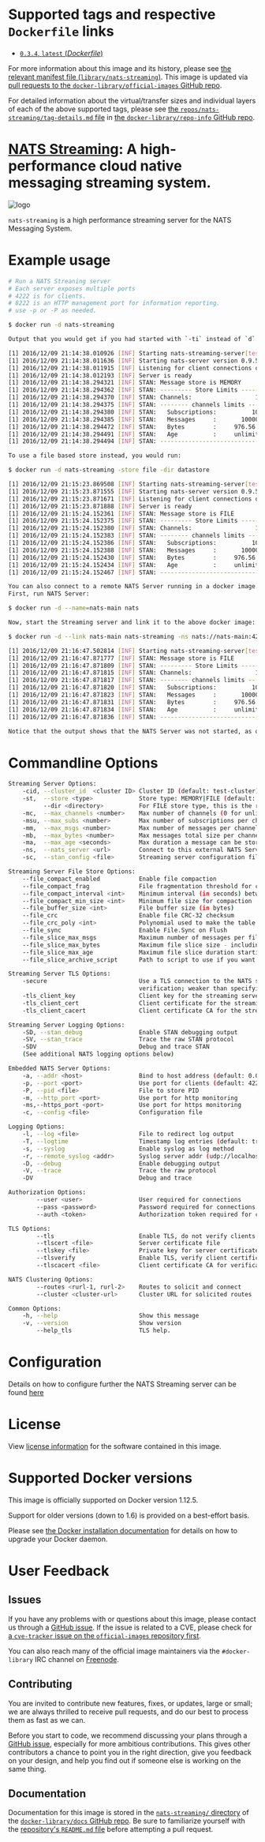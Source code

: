 # Supported tags and respective `Dockerfile` links

-	[`0.3.4`, `latest` (*Dockerfile*)](https://github.com/nats-io/nats-streaming-docker/blob/5ba3680f2232ea7ef652aaaab8992e891894e7d3/Dockerfile)

For more information about this image and its history, please see [the relevant manifest file (`library/nats-streaming`)](https://github.com/docker-library/official-images/blob/master/library/nats-streaming). This image is updated via [pull requests to the `docker-library/official-images` GitHub repo](https://github.com/docker-library/official-images/pulls?q=label%3Alibrary%2Fnats-streaming).

For detailed information about the virtual/transfer sizes and individual layers of each of the above supported tags, please see [the `repos/nats-streaming/tag-details.md` file](https://github.com/docker-library/repo-info/blob/master/repos/nats-streaming/tag-details.md) in [the `docker-library/repo-info` GitHub repo](https://github.com/docker-library/repo-info).

# [NATS Streaming](https://nats.io): A high-performance cloud native messaging streaming system.

![logo](https://raw.githubusercontent.com/docker-library/docs/4a2d30cdf4ff4bc6ae915ada7a058db0c908659d/nats-streaming/logo.png)

`nats-streaming` is a high performance streaming server for the NATS Messaging System.

# Example usage

```bash
# Run a NATS Streaning server
# Each server exposes multiple ports
# 4222 is for clients.
# 8222 is an HTTP management port for information reporting.
# use -p or -P as needed.

$ docker run -d nats-streaming

Output that you would get if you had started with `-ti` instead of `d` (for daemon):

[1] 2016/12/09 21:14:38.010926 [INF] Starting nats-streaming-server[test-cluster] version 0.3.4
[1] 2016/12/09 21:14:38.011636 [INF] Starting nats-server version 0.9.5
[1] 2016/12/09 21:14:38.011915 [INF] Listening for client connections on 0.0.0.0:4222
[1] 2016/12/09 21:14:38.012193 [INF] Server is ready
[1] 2016/12/09 21:14:38.294321 [INF] STAN: Message store is MEMORY
[1] 2016/12/09 21:14:38.294362 [INF] STAN: --------- Store Limits ---------
[1] 2016/12/09 21:14:38.294370 [INF] STAN: Channels:                  100 *
[1] 2016/12/09 21:14:38.294375 [INF] STAN: -------- channels limits -------
[1] 2016/12/09 21:14:38.294380 [INF] STAN:   Subscriptions:          1000 *
[1] 2016/12/09 21:14:38.294385 [INF] STAN:   Messages     :       1000000 *
[1] 2016/12/09 21:14:38.294472 [INF] STAN:   Bytes        :     976.56 MB *
[1] 2016/12/09 21:14:38.294491 [INF] STAN:   Age          :     unlimited *
[1] 2016/12/09 21:14:38.294494 [INF] STAN: --------------------------------

To use a file based store instead, you would run:

$ docker run -d nats-streaming -store file -dir datastore

[1] 2016/12/09 21:15:23.869508 [INF] Starting nats-streaming-server[test-cluster] version 0.3.4
[1] 2016/12/09 21:15:23.871555 [INF] Starting nats-server version 0.9.5
[1] 2016/12/09 21:15:23.871671 [INF] Listening for client connections on 0.0.0.0:4222
[1] 2016/12/09 21:15:23.871888 [INF] Server is ready
[1] 2016/12/09 21:15:24.152361 [INF] STAN: Message store is FILE
[1] 2016/12/09 21:15:24.152375 [INF] STAN: --------- Store Limits ---------
[1] 2016/12/09 21:15:24.152380 [INF] STAN: Channels:                  100 *
[1] 2016/12/09 21:15:24.152383 [INF] STAN: -------- channels limits -------
[1] 2016/12/09 21:15:24.152386 [INF] STAN:   Subscriptions:          1000 *
[1] 2016/12/09 21:15:24.152388 [INF] STAN:   Messages     :       1000000 *
[1] 2016/12/09 21:15:24.152430 [INF] STAN:   Bytes        :     976.56 MB *
[1] 2016/12/09 21:15:24.152434 [INF] STAN:   Age          :     unlimited *
[1] 2016/12/09 21:15:24.152467 [INF] STAN: --------------------------------

You can also connect to a remote NATS Server running in a docker image.
First, run NATS Server:

$ docker run -d --name=nats-main nats

Now, start the Streaming server and link it to the above docker image:

$ docker run -d --link nats-main nats-streaming -ns nats://nats-main:4222 

[1] 2016/12/09 21:16:47.502814 [INF] Starting nats-streaming-server[test-cluster] version 0.3.4
[1] 2016/12/09 21:16:47.871777 [INF] STAN: Message store is FILE
[1] 2016/12/09 21:16:47.871809 [INF] STAN: --------- Store Limits ---------
[1] 2016/12/09 21:16:47.871815 [INF] STAN: Channels:                  100 *
[1] 2016/12/09 21:16:47.871817 [INF] STAN: -------- channels limits -------
[1] 2016/12/09 21:16:47.871820 [INF] STAN:   Subscriptions:          1000 *
[1] 2016/12/09 21:16:47.871823 [INF] STAN:   Messages     :       1000000 *
[1] 2016/12/09 21:16:47.871831 [INF] STAN:   Bytes        :     976.56 MB *
[1] 2016/12/09 21:16:47.871834 [INF] STAN:   Age          :     unlimited *
[1] 2016/12/09 21:16:47.871836 [INF] STAN: --------------------------------

Notice that the output shows that the NATS Server was not started, as opposed to the first output.

```

# Commandline Options

```bash
Streaming Server Options:
    -cid, --cluster_id  <cluster ID> Cluster ID (default: test-cluster)
    -st,  --store <type>             Store type: MEMORY|FILE (default: MEMORY)
          --dir <directory>          For FILE store type, this is the root directory
    -mc,  --max_channels <number>    Max number of channels (0 for unlimited)
    -msu, --max_subs <number>        Max number of subscriptions per channel (0 for unlimited)
    -mm,  --max_msgs <number>        Max number of messages per channel (0 for unlimited)
    -mb,  --max_bytes <number>       Max messages total size per channel (0 for unlimited)
    -ma,  --max_age <seconds>        Max duration a message can be stored ("0s" for unlimited)
    -ns,  --nats_server <url>        Connect to this external NATS Server (embedded otherwise)
    -sc,  --stan_config <file>       Streaming server configuration file

Streaming Server File Store Options:
    --file_compact_enabled           Enable file compaction
    --file_compact_frag              File fragmentation threshold for compaction
    --file_compact_interval <int>    Minimum interval (in seconds) between file compactions
    --file_compact_min_size <int>    Minimum file size for compaction
    --file_buffer_size <int>         File buffer size (in bytes)
    --file_crc                       Enable file CRC-32 checksum
    --file_crc_poly <int>            Polynomial used to make the table used for CRC-32 checksum
    --file_sync                      Enable File.Sync on Flush
    --file_slice_max_msgs            Maximum number of messages per file slice (subject to channel limits)
    --file_slice_max_bytes           Maximum file slice size - including index file (subject to channel limits)
    --file_slice_max_age             Maximum file slice duration starting when the first message is stored (subject to channel limits)
    --file_slice_archive_script      Path to script to use if you want to archive a file slice being removed

Streaming Server TLS Options:
    -secure                          Use a TLS connection to the NATS server without
                                     verification; weaker than specifying certificates.
    -tls_client_key                  Client key for the streaming server
    -tls_client_cert                 Client certificate for the streaming server
    -tls_client_cacert               Client certificate CA for the streaming server

Streaming Server Logging Options:
    -SD, --stan_debug                Enable STAN debugging output
    -SV, --stan_trace                Trace the raw STAN protocol
    -SDV                             Debug and trace STAN
    (See additional NATS logging options below)

Embedded NATS Server Options:
    -a, --addr <host>                Bind to host address (default: 0.0.0.0)
    -p, --port <port>                Use port for clients (default: 4222)
    -P, --pid <file>                 File to store PID
    -m, --http_port <port>           Use port for http monitoring
    -ms,--https_port <port>          Use port for https monitoring
    -c, --config <file>              Configuration file

Logging Options:
    -l, --log <file>                 File to redirect log output
    -T, --logtime                    Timestamp log entries (default: true)
    -s, --syslog                     Enable syslog as log method
    -r, --remote_syslog <addr>       Syslog server addr (udp://localhost:514)
    -D, --debug                      Enable debugging output
    -V, --trace                      Trace the raw protocol
    -DV                              Debug and trace

Authorization Options:
        --user <user>                User required for connections
        --pass <password>            Password required for connections
        --auth <token>               Authorization token required for connections

TLS Options:
        --tls                        Enable TLS, do not verify clients (default: false)
        --tlscert <file>             Server certificate file
        --tlskey <file>              Private key for server certificate
        --tlsverify                  Enable TLS, verify client certificates
        --tlscacert <file>           Client certificate CA for verification

NATS Clustering Options:
        --routes <rurl-1, rurl-2>    Routes to solicit and connect
        --cluster <cluster-url>      Cluster URL for solicited routes

Common Options:
    -h, --help                       Show this message
    -v, --version                    Show version
        --help_tls                   TLS help.
```

# Configuration

Details on how to configure further the NATS Streaming server can be found [here](https://github.com/nats-io/nats-streaming-server#configuring)

# License

View [license information](https://github.com/nats-io/nats-streaming-server/blob/master/LICENSE) for the software contained in this image.

# Supported Docker versions

This image is officially supported on Docker version 1.12.5.

Support for older versions (down to 1.6) is provided on a best-effort basis.

Please see [the Docker installation documentation](https://docs.docker.com/installation/) for details on how to upgrade your Docker daemon.

# User Feedback

## Issues

If you have any problems with or questions about this image, please contact us through a [GitHub issue](https://github.com/nats-io/nats-streaming-docker/issues). If the issue is related to a CVE, please check for [a `cve-tracker` issue on the `official-images` repository first](https://github.com/docker-library/official-images/issues?q=label%3Acve-tracker).

You can also reach many of the official image maintainers via the `#docker-library` IRC channel on [Freenode](https://freenode.net).

## Contributing

You are invited to contribute new features, fixes, or updates, large or small; we are always thrilled to receive pull requests, and do our best to process them as fast as we can.

Before you start to code, we recommend discussing your plans through a [GitHub issue](https://github.com/nats-io/nats-streaming-docker/issues), especially for more ambitious contributions. This gives other contributors a chance to point you in the right direction, give you feedback on your design, and help you find out if someone else is working on the same thing.

## Documentation

Documentation for this image is stored in the [`nats-streaming/` directory](https://github.com/docker-library/docs/tree/master/nats-streaming) of the [`docker-library/docs` GitHub repo](https://github.com/docker-library/docs). Be sure to familiarize yourself with the [repository's `README.md` file](https://github.com/docker-library/docs/blob/master/README.md) before attempting a pull request.
